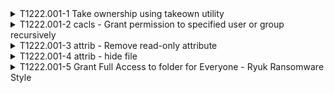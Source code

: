<details>
<summary>T1222.001-1 Take ownership using takeown utility
</summary>
<pre>$ NA </pre>
</details>
<details>
<summary>T1222.001-2 cacls - Grant permission to specified user or group recursively
</summary>
<pre>$ NA </pre>
</details>
<details>
<summary>T1222.001-3 attrib - Remove read-only attribute
</summary>
<pre>$ NA </pre>
</details>
<details>
<summary>T1222.001-4 attrib - hide file
</summary>
<pre>$ NA </pre>
</details>
<details>
<summary>T1222.001-5 Grant Full Access to folder for Everyone - Ryuk Ransomware Style
</summary>
<pre>$ NA </pre>
</details>
